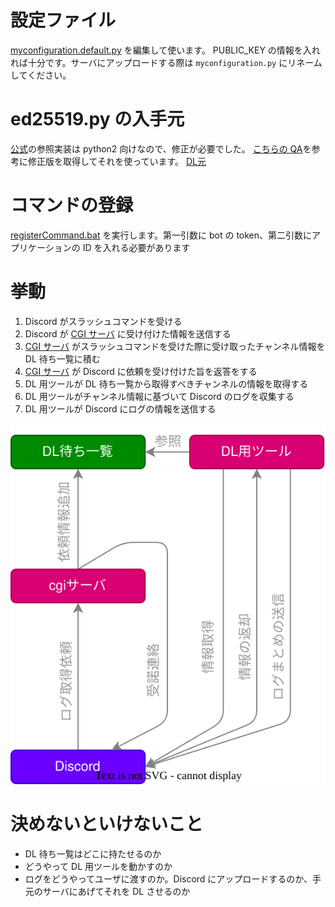 # 設定ファイル

[myconfiguration.default.py](./myconfiguration.default.py) を編集して使います。
PUBLIC_KEY の情報を入れれば十分です。サーバにアップロードする際は `myconfiguration.py` にリネームしてください。

# ed25519.py の入手元

[公式](https://ed25519.cr.yp.to/software.html)の参照実装は python2 向けなので、修正が必要でした。
[こちらの QA](https://monero.stackexchange.com/questions/9820/recursionerror-in-ed25519-py)を参考に修正版を取得してそれを使っています。
[DL元](https://github.com/bigreddmachine/MoneroPy/blob/98e7feb20bf8595e6a0d0dda06c73517f5bb3ad4/moneropy/crypto/ed25519.py)

# コマンドの登録

[registerCommand.bat](./registerCommand.bat) を実行します。第一引数に bot の token、第二引数にアプリケーションの ID を入れる必要があります

# 挙動
1. Discord がスラッシュコマンドを受ける
1. Discord が [CGI サーバ](./index.cgi) に受け付けた情報を送信する
1. [CGI サーバ](./index.cgi) がスラッシュコマンドを受けた際に受け取ったチャンネル情報を DL 待ち一覧に積む
1. [CGI サーバ](./index.cgi) が Discord に依頼を受け付けた旨を返答をする
1. DL 用ツールが DL 待ち一覧から取得すべきチャンネルの情報を取得する
1. DL 用ツールがチャンネル情報に基づいて Discord のログを収集する
1. DL 用ツールが Discord にログの情報を送信する

![各ツールの関係](./img/relation.drawio.svg)

# 決めないといけないこと

* DL 待ち一覧はどこに持たせるのか
* どうやって DL 用ツールを動かすのか
* ログをどうやってユーザに渡すのか。Discord にアップロードするのか、手元のサーバにあげてそれを DL させるのか
